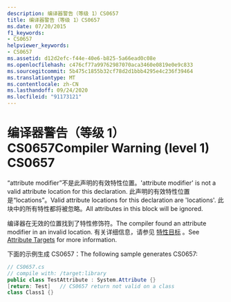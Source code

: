 ```yaml
---
description: 编译器警告（等级 1）CS0657
title: 编译器警告（等级 1）CS0657
ms.date: 07/20/2015
f1_keywords:
- CS0657
helpviewer_keywords:
- CS0657
ms.assetid: d12d2efc-f44e-40e6-b825-5a66ead0c08e
ms.openlocfilehash: c476cf77a99762987070aca3460e0819e0e9c833
ms.sourcegitcommit: 5b475c1855b32cf78d2d1bbb4295e4c236f39464
ms.translationtype: MT
ms.contentlocale: zh-CN
ms.lasthandoff: 09/24/2020
ms.locfileid: "91173121"
---
```

# <a name="compiler-warning-level-1-cs0657"></a><span data-ttu-id="4602f-103">编译器警告（等级 1）CS0657</span><span class="sxs-lookup"><span data-stu-id="4602f-103">Compiler Warning (level 1) CS0657</span></span>

<span data-ttu-id="4602f-104">“attribute modifier”不是此声明的有效特性位置。</span><span class="sxs-lookup"><span data-stu-id="4602f-104">'attribute modifier' is not a valid attribute location for this declaration.</span></span> <span data-ttu-id="4602f-105">此声明的有效特性位置是“locations”。</span><span class="sxs-lookup"><span data-stu-id="4602f-105">Valid attribute locations for this declaration are 'locations'.</span></span> <span data-ttu-id="4602f-106">此块中的所有特性都将被忽略。</span><span class="sxs-lookup"><span data-stu-id="4602f-106">All attributes in this block will be ignored.</span></span>  
  
 <span data-ttu-id="4602f-107">编译器在无效的位置找到了特性修饰符。</span><span class="sxs-lookup"><span data-stu-id="4602f-107">The compiler found an attribute modifier in an invalid location.</span></span> <span data-ttu-id="4602f-108">有关详细信息，请参见 [特性目标](../programming-guide/concepts/attributes/index.md#attribute-targets) 。</span><span class="sxs-lookup"><span data-stu-id="4602f-108">See [Attribute Targets](../programming-guide/concepts/attributes/index.md#attribute-targets) for more information.</span></span>  
  
 <span data-ttu-id="4602f-109">下面的示例生成 CS0657：</span><span class="sxs-lookup"><span data-stu-id="4602f-109">The following sample generates CS0657:</span></span>  
  
```csharp  
// CS0657.cs  
// compile with: /target:library  
public class TestAttribute : System.Attribute {}  
[return: Test]   // CS0657 return not valid on a class  
class Class1 {}  
```
